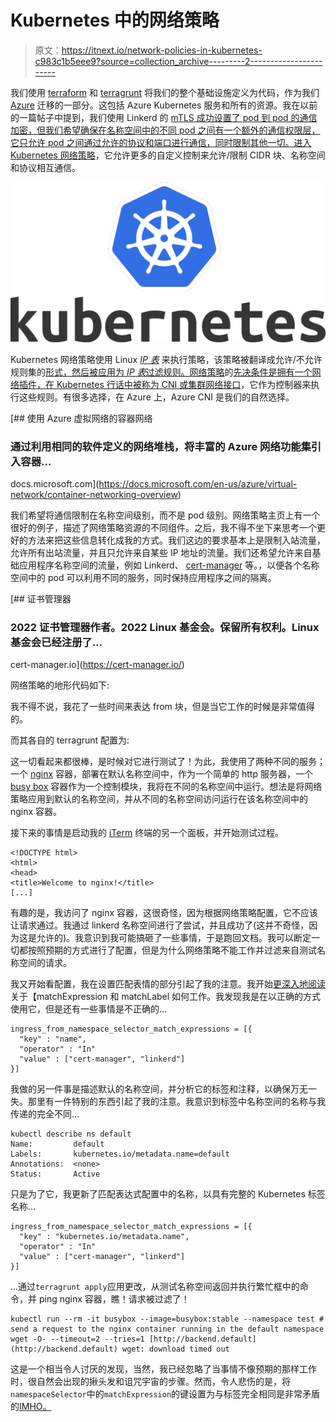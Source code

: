 # Kubernetes 中的网络策略

> 原文：<https://itnext.io/network-policies-in-kubernetes-c983c1b5eee9?source=collection_archive---------2----------------------->

我们使用 [terraform](https://www.terraform.io/) 和 [terragrunt](https://terragrunt.gruntwork.io/) 将我们的整个基础设施定义为代码，作为我们 [Azure](https://azure.microsoft.com/) 迁移的一部分。这包括 Azure Kubernetes 服务和所有的资源。我在以前的一篇帖子中提到，我们使用 Linkerd 的 [mTLS 成功设置了 pod 到 pod 的通信加密，但我们希望确保在名称空间中的不同 pod 之间有一个额外的通信权限层，它只允许 pod 之间通过允许的协议和端口进行通信，同时限制其他一切。进入](https://linkerd.io/2.11/features/automatic-mtls/) [Kubernetes 网络策略](https://kubernetes.io/docs/concepts/services-networking/network-policies/)，它允许更多的自定义控制来允许/限制 CIDR 块、名称空间和协议相互通信。

![](img/c4971ce7728091202cfc55b4e0327bf1.png)

Kubernetes 网络策略使用 Linux [*IP 表*](https://linux.die.net/man/8/iptables) 来执行策略，该策略被翻译成允许/不允许规则集的[形式，然后被应用为 *IP 表*过滤规则。网络策略](https://docs.microsoft.com/en-us/azure/aks/use-network-policies#network-policy-options-in-aks)的[先决条件是拥有一个网络插件，在 Kubernetes 行话中被称为 CNI 或](https://kubernetes.io/docs/concepts/services-networking/network-policies/#prerequisites)[集群网络接口](https://kubernetes.io/docs/concepts/cluster-administration/networking/)，它作为控制器来执行这些规则。有很多选择，在 Azure 上，Azure CNI 是我们的自然选择。

[](https://docs.microsoft.com/en-us/azure/virtual-network/container-networking-overview) [## 使用 Azure 虚拟网络的容器网络

### 通过利用相同的软件定义的网络堆栈，将丰富的 Azure 网络功能集引入容器…

docs.microsoft.com](https://docs.microsoft.com/en-us/azure/virtual-network/container-networking-overview) 

我们希望将通信限制在名称空间级别，而不是 pod 级别。网络策略主页上有一个很好的例子，描述了网络策略资源的不同组件。之后，我不得不坐下来思考一个更好的方法来把这些信息转化成我的方式。我们这边的要求基本上是限制入站流量，允许所有出站流量，并且只允许来自某些 IP 地址的流量。我们还希望允许来自基础应用程序名称空间的流量，例如 Linkerd、 [cert-manager](https://cert-manager.io/) 等。，以便各个名称空间中的 pod 可以利用不同的服务，同时保持应用程序之间的隔离。

[](https://cert-manager.io/) [## 证书管理器

### 2022 证书管理器作者。2022 Linux 基金会。保留所有权利。Linux 基金会已经注册了…

cert-manager.io](https://cert-manager.io/) 

网络策略的地形代码如下:

我不得不说，我花了一些时间来表达 from 块，但是当它工作的时候是非常值得的。

而其各自的 terragrunt 配置为:

这一切看起来都很棒，是时候对它进行测试了！为此，我使用了两种不同的服务；一个 [nginx](https://www.nginx.com/) 容器，部署在默认名称空间中，作为一个简单的 http 服务器，一个 [busy box](https://busybox.net/) 容器作为一个控制模块，我将在不同的名称空间中运行。想法是将网络策略应用到默认的名称空间，并从不同的名称空间访问运行在该名称空间中的 nginx 容器。

接下来的事情是启动我的 [iTerm](https://iterm2.com/) 终端的另一个面板，并开始测试过程。

```
<!DOCTYPE html>
<html>
<head>
<title>Welcome to nginx!</title>
[...]
```

有趣的是，我访问了 nginx 容器，这很奇怪，因为根据网络策略配置，它不应该让请求通过。我通过 linkerd 名称空间进行了尝试，并且成功了(这并不奇怪，因为这是允许的)。我意识到我可能搞砸了一些事情，于是跑回文档。我可以断定一切都按照预期的方式进行了配置，但是为什么网络策略不能工作并过滤来自测试名称空间的请求。

我又开始看配置，我在设置匹配表情的部分引起了我的注意。我开始[更深入地阅读](https://kubernetes.io/docs/concepts/services-networking/network-policies/#behavior-of-to-and-from-selectors)关于【matchExpression 和 matchLabel 如何工作。我发现我是在以正确的方式使用它，但是还有一些事情是不正确的…

```
ingress_from_namespace_selector_match_expressions = [{
  "key" : "name",
  "operator" : "In"
  "value" : ["cert-manager", "linkerd"]
}]
```

我做的另一件事是描述默认的名称空间，并分析它的标签和注释，以确保万无一失。那里有一件特别的东西引起了我的注意。我意识到标签中名称空间的名称与我传递的完全不同…

```
kubectl describe ns default
Name:         default
Labels:       kubernetes.io/metadata.name=default
Annotations:  <none>
Status:       Active
```

只是为了它，我更新了匹配表达式配置中的名称，以具有完整的 Kubernetes 标签名称…

```
ingress_from_namespace_selector_match_expressions = [{
  "key" : "kubernetes.io/metadata.name",
  "operator" : "In"
  "value" : ["cert-manager", "linkerd"]
}]
```

…通过`terragrunt apply`应用更改，从测试名称空间返回并执行繁忙框中的命令，并 ping nginx 容器，瞧！请求被过滤了！

```
kubectl run --rm -it busybox --image=busybox:stable --namespace test # send a request to the nginx container running in the default namespace
wget -O- --timeout=2 --tries=1 [http://backend.default](http://backend.default) wget: download timed out
```

这是一个相当令人讨厌的发现，当然，我已经忽略了当事情不像预期的那样工作时，很自然会出现的揪头发和诅咒宇宙的步骤。然而，令人悲伤的是，将`namespaceSelector`中的`matchExpression`的键设置为与标签完全相同是非常矛盾的[IMHO。](https://www.merriam-webster.com/dictionary/oxymoron)
